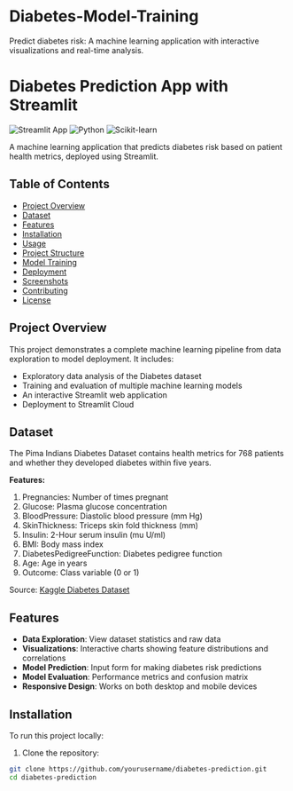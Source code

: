 # Diabetes-Model-Training
Predict diabetes risk: A machine learning application with interactive visualizations and real-time analysis.
# Diabetes Prediction App with Streamlit

![Streamlit App](https://img.shields.io/badge/Streamlit-FF4B4B?style=for-the-badge&logo=Streamlit&logoColor=white)
![Python](https://img.shields.io/badge/Python-3776AB?style=for-the-badge&logo=python&logoColor=white)
![Scikit-learn](https://img.shields.io/badge/scikit--learn-%23F7931E.svg?style=for-the-badge&logo=scikit-learn&logoColor=white)

A machine learning application that predicts diabetes risk based on patient health metrics, deployed using Streamlit.

## Table of Contents
- [Project Overview](#project-overview)
- [Dataset](#dataset)
- [Features](#features)
- [Installation](#installation)
- [Usage](#usage)
- [Project Structure](#project-structure)
- [Model Training](#model-training)
- [Deployment](#deployment)
- [Screenshots](#screenshots)
- [Contributing](#contributing)
- [License](#license)

## Project Overview
This project demonstrates a complete machine learning pipeline from data exploration to model deployment. It includes:
- Exploratory data analysis of the Diabetes dataset
- Training and evaluation of multiple machine learning models
- An interactive Streamlit web application
- Deployment to Streamlit Cloud

## Dataset
The Pima Indians Diabetes Dataset contains health metrics for 768 patients and whether they developed diabetes within five years.

**Features:**
1. Pregnancies: Number of times pregnant
2. Glucose: Plasma glucose concentration
3. BloodPressure: Diastolic blood pressure (mm Hg)
4. SkinThickness: Triceps skin fold thickness (mm)
5. Insulin: 2-Hour serum insulin (mu U/ml)
6. BMI: Body mass index
7. DiabetesPedigreeFunction: Diabetes pedigree function
8. Age: Age in years
9. Outcome: Class variable (0 or 1)

Source: [Kaggle Diabetes Dataset](https://www.kaggle.com/datasets/uciml/pima-indians-diabetes-database)

## Features
- **Data Exploration**: View dataset statistics and raw data
- **Visualizations**: Interactive charts showing feature distributions and correlations
- **Model Prediction**: Input form for making diabetes risk predictions
- **Model Evaluation**: Performance metrics and confusion matrix
- **Responsive Design**: Works on both desktop and mobile devices

## Installation
To run this project locally:

1. Clone the repository:
```bash
git clone https://github.com/yourusername/diabetes-prediction.git
cd diabetes-prediction
